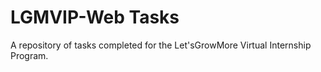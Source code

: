 # LGMVIP-Web Tasks

A repository of tasks completed for the Let'sGrowMore Virtual Internship Program.

